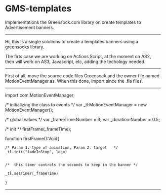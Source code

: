 GMS-templates
=============

Implementations the Greensock.com library on create templates to Advertisement banners.

----

Hi, this is a single solutions to create a templates banners using a greensocks library.

The firts case we are working on Actions Script, at the moment on AS2, then will work on AS3, Javascript, etc, adding the techology needed.

----

First of all, move the source code files Greensock and the owner file named MotionEventManager.as. When this done, import since the .fla files.


-----

import com.MotionEventManager;

/* initializing the class to events */
var _tl:MotionEventManager = new MotionEventManager();

/* global values */
var _frameTime:Number = 3;
var _duration:Number = 0.5;


/* init */
firstFrame(_frameTime);


function firstFrame():Void{
	
	/* Param 1: type of animation, Param 2: target   */
	_tl.init("fadeInStop", logo)
	
	
	/*  this timer controls the seconds to keep in the banner */

	_tl.setTimer(_frameTime)
	
}

------


